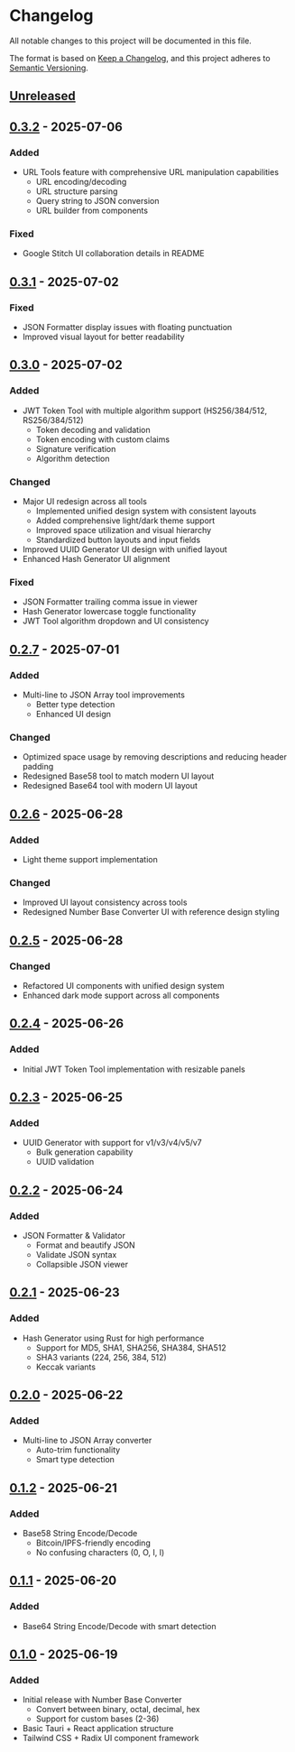 # Changelog

All notable changes to this project will be documented in this file.

The format is based on [Keep a Changelog](https://keepachangelog.com/en/1.1.0/),
and this project adheres to [Semantic Versioning](https://semver.org/spec/v2.0.0.html).

## [Unreleased]

## [0.3.2] - 2025-07-06

### Added
- URL Tools feature with comprehensive URL manipulation capabilities
  - URL encoding/decoding
  - URL structure parsing
  - Query string to JSON conversion
  - URL builder from components

### Fixed
- Google Stitch UI collaboration details in README

## [0.3.1] - 2025-07-02

### Fixed
- JSON Formatter display issues with floating punctuation
- Improved visual layout for better readability

## [0.3.0] - 2025-07-02

### Added
- JWT Token Tool with multiple algorithm support (HS256/384/512, RS256/384/512)
  - Token decoding and validation
  - Token encoding with custom claims
  - Signature verification
  - Algorithm detection

### Changed
- Major UI redesign across all tools
  - Implemented unified design system with consistent layouts
  - Added comprehensive light/dark theme support
  - Improved space utilization and visual hierarchy
  - Standardized button layouts and input fields
- Improved UUID Generator UI design with unified layout
- Enhanced Hash Generator UI alignment

### Fixed
- JSON Formatter trailing comma issue in viewer
- Hash Generator lowercase toggle functionality
- JWT Tool algorithm dropdown and UI consistency

## [0.2.7] - 2025-07-01

### Added
- Multi-line to JSON Array tool improvements
  - Better type detection
  - Enhanced UI design

### Changed
- Optimized space usage by removing descriptions and reducing header padding
- Redesigned Base58 tool to match modern UI layout
- Redesigned Base64 tool with modern UI layout

## [0.2.6] - 2025-06-28

### Added
- Light theme support implementation

### Changed
- Improved UI layout consistency across tools
- Redesigned Number Base Converter UI with reference design styling

## [0.2.5] - 2025-06-28

### Changed
- Refactored UI components with unified design system
- Enhanced dark mode support across all components

## [0.2.4] - 2025-06-26

### Added
- Initial JWT Token Tool implementation with resizable panels

## [0.2.3] - 2025-06-25

### Added
- UUID Generator with support for v1/v3/v4/v5/v7
  - Bulk generation capability
  - UUID validation

## [0.2.2] - 2025-06-24

### Added
- JSON Formatter & Validator
  - Format and beautify JSON
  - Validate JSON syntax
  - Collapsible JSON viewer

## [0.2.1] - 2025-06-23

### Added
- Hash Generator using Rust for high performance
  - Support for MD5, SHA1, SHA256, SHA384, SHA512
  - SHA3 variants (224, 256, 384, 512)
  - Keccak variants

## [0.2.0] - 2025-06-22

### Added
- Multi-line to JSON Array converter
  - Auto-trim functionality
  - Smart type detection

## [0.1.2] - 2025-06-21

### Added
- Base58 String Encode/Decode
  - Bitcoin/IPFS-friendly encoding
  - No confusing characters (0, O, I, l)

## [0.1.1] - 2025-06-20

### Added
- Base64 String Encode/Decode with smart detection

## [0.1.0] - 2025-06-19

### Added
- Initial release with Number Base Converter
  - Convert between binary, octal, decimal, hex
  - Support for custom bases (2-36)
- Basic Tauri + React application structure
- Tailwind CSS + Radix UI component framework

[Unreleased]: https://github.com/jiayun/DevWorkbench/compare/v0.3.2...HEAD
[0.3.2]: https://github.com/jiayun/DevWorkbench/compare/v0.3.1...v0.3.2
[0.3.1]: https://github.com/jiayun/DevWorkbench/compare/v0.3.0...v0.3.1
[0.3.0]: https://github.com/jiayun/DevWorkbench/compare/v0.2.7...v0.3.0
[0.2.7]: https://github.com/jiayun/DevWorkbench/compare/v0.2.6...v0.2.7
[0.2.6]: https://github.com/jiayun/DevWorkbench/compare/v0.2.5...v0.2.6
[0.2.5]: https://github.com/jiayun/DevWorkbench/compare/v0.2.4...v0.2.5
[0.2.4]: https://github.com/jiayun/DevWorkbench/compare/v0.2.3...v0.2.4
[0.2.3]: https://github.com/jiayun/DevWorkbench/compare/v0.2.2...v0.2.3
[0.2.2]: https://github.com/jiayun/DevWorkbench/compare/v0.2.1...v0.2.2
[0.2.1]: https://github.com/jiayun/DevWorkbench/compare/v0.2.0...v0.2.1
[0.2.0]: https://github.com/jiayun/DevWorkbench/compare/v0.1.2...v0.2.0
[0.1.2]: https://github.com/jiayun/DevWorkbench/compare/v0.1.1...v0.1.2
[0.1.1]: https://github.com/jiayun/DevWorkbench/compare/v0.1.0...v0.1.1
[0.1.0]: https://github.com/jiayun/DevWorkbench/releases/tag/v0.1.0